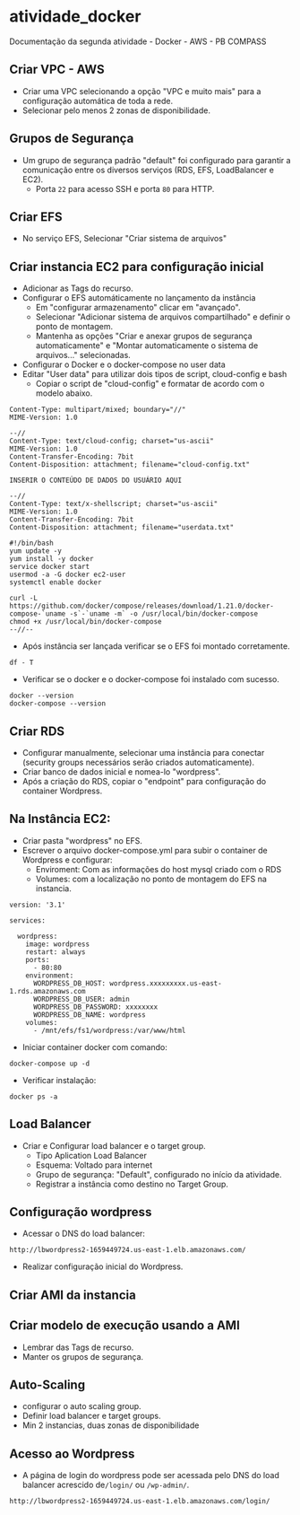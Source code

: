 # atividade_docker

Documentação da segunda atividade - Docker - AWS - PB COMPASS

## Criar VPC - AWS
- Criar uma VPC selecionando a opção "VPC e muito mais" para a configuração automática de toda a rede.
- Selecionar pelo menos 2 zonas de disponibilidade.

## Grupos de Segurança
- Um grupo de segurança padrão "default" foi configurado para garantir a comunicação entre os diversos serviços (RDS, EFS, LoadBalancer e EC2).
	- Porta ```22``` para acesso SSH e porta ```80``` para HTTP.  
  
## Criar EFS
- No serviço EFS, Selecionar "Criar sistema de arquivos"
  
## Criar instancia EC2 para configuração inicial
- Adicionar as Tags do recurso.
- Configurar o EFS automáticamente no lançamento da instância
	- Em "configurar armazenamento" clicar em "avançado".
 	- Selecionar "Adicionar sistema de arquivos compartilhado" e definir o ponto de montagem.
  	- Mantenha as opções "Criar e anexar grupos de segurança automaticamente" e "Montar automaticamente o sistema de arquivos..." selecionadas.
- Configurar o Docker e o docker-compose no user data    		 
- Editar "User data" para utilizar dois tipos de script, cloud-config e bash
	- Copiar o script de "cloud-config" e formatar de acordo com o modelo abaixo. 
```
Content-Type: multipart/mixed; boundary="//"
MIME-Version: 1.0

--//
Content-Type: text/cloud-config; charset="us-ascii"
MIME-Version: 1.0
Content-Transfer-Encoding: 7bit
Content-Disposition: attachment; filename="cloud-config.txt"

INSERIR O CONTEÚDO DE DADOS DO USUÁRIO AQUI

--//
Content-Type: text/x-shellscript; charset="us-ascii"
MIME-Version: 1.0
Content-Transfer-Encoding: 7bit
Content-Disposition: attachment; filename="userdata.txt"

#!/bin/bash
yum update -y
yum install -y docker
service docker start
usermod -a -G docker ec2-user
systemctl enable docker

curl -L https://github.com/docker/compose/releases/download/1.21.0/docker-compose-`uname -s`-`uname -m` -o /usr/local/bin/docker-compose
chmod +x /usr/local/bin/docker-compose
--//--

```

- Após instância ser lançada verificar se o EFS foi montado corretamente.

```
df - T
```

 - Verificar se o docker e o docker-compose foi instalado com sucesso.
```
docker --version
docker-compose --version
```
  
## Criar RDS
- Configurar manualmente, selecionar uma instância para conectar (security groups necessários serão criados automaticamente).
- Criar banco de dados inicial e nomea-lo "wordpress".
- Após a criação do RDS, copiar o "endpoint" para configuração do container Wordpress.
  
## Na Instância EC2:
- Criar pasta "wordpress" no EFS.
- Escrever o arquivo docker-compose.yml para subir o container de Wordpress e configurar:
	- Enviroment: Com as informações do host mysql criado com o RDS
	- Volumes: com a localização no ponto de montagem do EFS na instancia.
```
version: '3.1'

services:

  wordpress:
    image: wordpress
    restart: always
    ports:
      - 80:80
    environment:
      WORDPRESS_DB_HOST: wordpress.xxxxxxxxx.us-east-1.rds.amazonaws.com
      WORDPRESS_DB_USER: admin
      WORDPRESS_DB_PASSWORD: xxxxxxxx
      WORDPRESS_DB_NAME: wordpress
    volumes:
      - /mnt/efs/fs1/wordpress:/var/www/html
```
- Iniciar container docker com comando:
```  
docker-compose up -d
```
- Verificar instalação:

```
docker ps -a
```
  
## Load Balancer
- Criar e Configurar load balancer e o target group.
	- Tipo Aplication Load Balancer
	- Esquema: Voltado para internet
 	- Grupo de segurança: "Default", configurado no início da atividade. 		 	
	- Registrar a instância como destino no Target Group.
  
## Configuração wordpress
- Acessar o DNS do load balancer:
```
http://lbwordpress2-1659449724.us-east-1.elb.amazonaws.com/
```
- Realizar configuração inicial do Wordpress.
  
## Criar AMI da instancia

## Criar modelo de execução usando a AMI
- Lembrar das Tags de recurso.
- Manter os grupos de segurança.
  
## Auto-Scaling
- configurar o auto scaling group.
- Definir load balancer e target groups.
- Min 2 instancias, duas zonas de disponibilidade

## Acesso ao Wordpress

- A página de login do wordpress pode ser acessada pelo DNS do load balancer acrescido de```/login/``` ou ```/wp-admin/```.
```
http://lbwordpress2-1659449724.us-east-1.elb.amazonaws.com/login/
```


